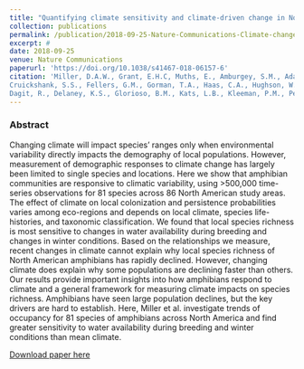 ```yaml
---
title: "Quantifying climate sensitivity and climate-driven change in North American amphibian communities"
collection: publications
permalink: /publication/2018-09-25-Nature-Communications-Climate-change-NA-Amphibians
excerpt: #
date: 2018-09-25
venue: Nature Communications
paperurl: 'https://doi.org/10.1038/s41467-018-06157-6'
citation: 'Miller, D.A.W., Grant, E.H.C, Muths, E., Amburgey, S.M., Adams, M.J., Joseph, M.B., Waddle, J.H., Johnson, P.T. J., Ryan, M.E., Schmidt, B.R., Calhoun, D.L., Davis, C.L., Fisher, R.N., Green, D.M., Hossack, B.R., Rittenhouse, T.A.G., Walls, S.C., Bailey, L.L.,
Cruickshank, S.S., Fellers, G.M., Gorman, T.A., Haas, C.A., Hughson, W., Pilliod, D.S., Price, S.J., Ray, A.M., Sadinski, W., Saenz, D., Barichivich, W.J., Brand, A., Brehme, C.S.,
Dagit, R., Delaney, K.S., Glorioso, B.M., Kats, L.B., Kleeman, P.M., Pearl, C.A., Rochester, C.J., Riley, S.P.D., Roth, M., Sigafus, B.H. (2019). Quantifying climate sensitivity and climate-driven change in North American amphibian communities <i>Nature Communications</i>. 9(1):3926'
---
```



### Abstract

Changing climate will impact species’ ranges only when environmental variability directly impacts the demography of local populations. However, measurement of demographic responses to climate change has largely been limited to single species and locations. Here we show that amphibian communities are responsive to climatic variability, using >500,000 time-series observations for 81 species across 86 North American study areas. The effect of climate on local colonization and persistence probabilities varies among eco-regions and depends on local climate, species life-histories, and taxonomic classification. We found that local species richness is most sensitive to changes in water availability during breeding and changes in winter conditions. Based on the relationships we measure, recent changes in climate cannot explain why local species richness of North American amphibians has rapidly declined. However, changing climate does explain why some populations are declining faster than others. Our results provide important insights into how amphibians respond to climate and a general framework for measuring climate impacts on species richness. Amphibians have seen large population declines, but the key drivers are hard to establish. Here, Miller et al. investigate trends of occupancy for 81 species of amphibians across North America and find greater sensitivity to water availability during breeding and winter conditions than mean climate.


[Download paper here](https://doi.org/10.1038/s41467-018-06157-6)


